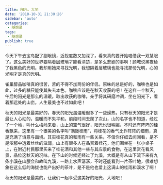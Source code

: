 ```yaml
---
title: 阳光、大地
date: '2010-10-31 21:30:26'
sidebar: 'auto'
categories:
 - 随想录
tags:
 - 随想录
publish: true
---
```


今天下午去宝岛配了副眼镜，近视度数又加深了，看来真的要开始唱借我一双慧眼了。这么美好的世界要隔着层玻璃才能看清楚，是多么悲剧的事啊！顾城说黑夜给了我黑色的光明，我却用她来寻找光明，我想隔着层玻璃也能寻找那份光明，心的光明才是真的光明。


雀巢醇品咖啡真的很苦，苦的不得不加两份的伴侣。原味的总是好的，咖啡也是如此，过多的糖只能使其失去本色。咖啡应该是在秋天收获的吧！在这样一个秋天，午后的阳光是那么的温暖，取出收获的咖啡，亲手将其研磨冲调，坐在阳光下，看着那远处的山峦，人生最美也不过如此吧！


秋天的阳光是最美好的，春天的阳光虽温暖但多了一些燥热，只有秋天的阳光才是最让人心动的，温暖而不失平和。前段时间去爬了次山，山的名字也不知道，经过了一个岭，叫什么梅岭来着，山上的空气很好，阳光也很明媚，不时还有阵阵的桂香飘来，这里有一个很美的名字叫“满陇桂雨”，将桂花的香气比作阵阵的细雨，真是充满了诗意与画境。其实桂花真的和雨有一些关系，不信你仔细去闻闻看，是不是浓郁中透着丝丝的滋润。山上有很多人在品赏着桂花，他们围坐在一张小桌子上，在附近村民那里买来了桂花酒和其他一些与其应景的食物，在这里赏花看风景，品位这秋天的况味。在下山的时候还经过了九溪，大概是有从山下流下来有九条小溪在山腰会和故叫九溪，一路上水声潺潺，不时还能看到一片茶叶地，很难想象在这么低的海拔也能产出好的茶叶，是不是他也爱上这满山的桂雨和溪水了啊！


秋天的阳光是最美的，让我们一起享受这美好的阳光、大地吧！
